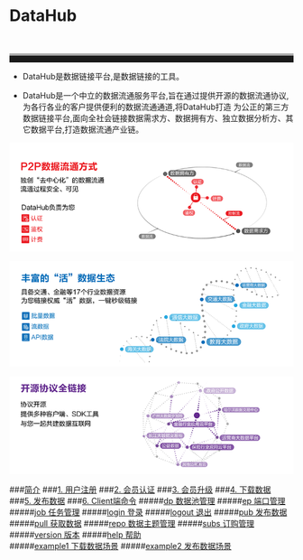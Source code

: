 #  DataHub 
<br><hr style=" height:12px;border:none;border-top:4px solid #A9A9A9;" />

- DataHub是数据链接平台,是数据链接的工具。

- DataHub是一个中立的数据流通服务平台,旨在通过提供开源的数据流通协议,为各行各业的客户提供便利的数据流通通道,将DataHub打造 为公正的第三方数据链接平台,面向全社会链接数据需求方、数据拥有方、独立数据分析方、其它数据平台,打造数据流通产业链。

![](img/data_flow.png) 

![](img/data_ecosystem.png)

![](img/oss_license.png)


###[简介](README.md)
###[1. 用户注册](member.md)
###[2. 会员认证](certification.md)
###[3. 会员升级](upgrade.md)
###[4. 下载数据](demander.md)
###[5. 发布数据](supplier.md)
###[6. Client端命令](client.md)
#####[dp 数据池管理](dp.md)
#####[ep 端口管理](ep.md)
#####[job 任务管理](job.md)
#####[login 登录](login.md)
#####[logout  退出](logout.md)
#####[pub  发布数据](pub.md)
#####[pull 获取数据](pull.md)
#####[repo  数据主题管理](repo.md)
#####[subs 订购管理](subs.md)
#####[version  版本](version.md)
#####[help  帮助](help.md)  
#####[example1 下载数据场景](example1.md) 
#####[example2 发布数据场景](example1.md)


